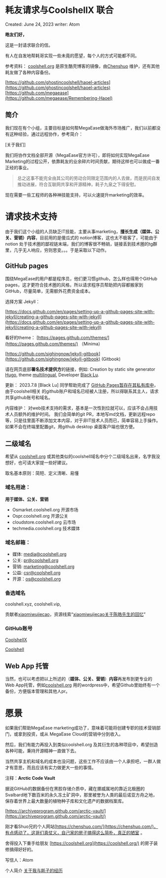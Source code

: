 # 耗友请求与CoolshellX 联合

Created: June 24, 2023
writer: Atom

**皓友们好，**

这是一封请求联合的信。

有人在自发地帮耗哥实现一些未竟的愿望，每个人的方式可能都不同。

参考资料：
[coolshell.org](https://coolshell.org/) 是原生酷壳博客的镜像，由[Chenshuo](https://chenshuo.com/) 维护，还有其他耗友做了各种内容备份。

[https://github.com/ghostincoolshell/haoel-articles](https://github.com/ghostincoolshell/haoel-articles)
[https://github.com/megaease](https://github.com/megaease/Remembering-Haoel)

## 简介

我们现在有个小组，主要目标是如何帮MegaEase做海外市场推广，我们以前都没有这种经验，通过远程协作，参考简介：

[关于我们]

我们将协作文档全部开源（MegaEase官方许可），即将如何实现MegaEase Marketing的过程公开，依靠耗友的业余碎片时间贡献，期待这样也可以做成一番正经的事业。

> 总之这事不能完全由其公司的劳动合同限定范围内的人去做，而是民间自发推动进展，符合互联网共享和开源精神，耗子九泉之下得安慰。
>

现在需要一些工程师的各种神技能支持，可以火速提升marketing的效率。

# 请求技术**支持**

由于我们这个小组的人员缺乏IT技能，主要从事marketing，**擅长生成（媒体、公关、营销）内容**，目前用的是傻瓜式的 notion博客，这也太不极客了，可能由于notion 处于技术圈的鄙视链末端，我们的博客很不畅销，链接丢到技术圈的tg群里，几乎无人响应，穷则思变。。。于是采取以下动作。

## **GitHub pages**

围绕MegaEase的用户都是程序员，他们更习惯github，怎么样也得用个GitHub pages，这才更符合技术圈的风格，所以请求程序员帮助把内容都搬家到 GitHub，尽量简单，无需额外花费资金成本。

选择方案 Jekyll：

[https://docs.github.com/en/pages/setting-up-a-github-pages-site-with-jekyll/creating-a-github-pages-site-with-jekyll](https://docs.github.com/en/pages/setting-up-a-github-pages-site-with-jekyll/creating-a-github-pages-site-with-jekyll)

看好的theme：
[https://pages.github.com/themes/](https://pages.github.com/themes/) （Minima）

[https://github.com/sighingnow/jekyll-gitbook](https://github.com/sighingnow/jekyll-gitbook) (Gitbook)


请在网页底部**署名技术提供方**的链接，例如:
Creation by static site generator [Hugo](https://gohugo.io/), theme [multilingual](https://themes.gohugo.io/tags/multilingual/), Developer [Black Lu](https://lucasblacklu.github.io).

更新：
2023.7.8 [Black Lu] 同学帮助完成了 [GitHub Pages暂存在其私有库中](https://blackluopensource.github.io/)，由于coolshell相关 的github账户和域名已经被人注册，所以得联系其主人，请求共享github账号和域名。


内容维护：
对web技术支持的需求，基本是一次性到位就可以，应该不会占用技术人员额外的维护时间。
我们会简单的git PR，本地写md文档，更新远程repo等，只是往里面不断添加文本内容，对于非IT技术人员而已，简单容易上手操作。如果不会在终端里配置git，用github desktop 桌面客户端也很方便。


## **二级域名**

希望从 [coolshell.org](https://coolshell.org/) 或其他类似的coolshell域名中分个二级域名出来，名字我没想好，也可请大家提一些好建议。


取名基本原则：简短、定义清晰、易懂

### 域名用途：
**用于媒体、公关、营销**

- Osmarket.coolshell.org 开源市场
- Ospr.coolshell.org 开源公关
- cloudstore.coolshell.org 云市场
- techmedia.coolshell.org 技术媒体

### 域名邮箱：

- 媒体: media@coolshell.org
- 公关: pr@coolshell.org
- 营销: marketing@coolshell.org
- 公益: csr@coolshell.org
- 开源：os@coolshell.org


### 备选域名

coolshell.xyz, coolshell.vip,

贡献者[xiaomiwujiecao](https://github.com/xiaomiwujiecao)，资源线索“[xiaomiwujiecao关于陈皓先生的回忆](https://github.com/megaease/Remembering-Haoel/commit/7f4426651fba05e41c6652f949e3eaeedcf152b9)”

### GitHub账号

[CoolshellX](https://github.com/coolshellx)

[Coolshell](https://github.com/coolshell)




## Web App 托管

当然，也可以考虑把以上所述的（**媒体、公关、营销**）**内容**再发布到更专业的Web App托管，例如[coolshell.org](https://coolshell.org/) 用的wordpress中，希望Github里始终有一个备份，方便版本管理和其他人pr。

# 愿景

如果我们帮助MegaEase marketing成功了，意味着可能将创建专职的技术营销部门，或拿到投资，或从 MegaEase Cloud的营销中分到收入。

然后，我们有能力再投入到类似coolshell.org 及其衍生的各种项目中，希望创造各种可能，秉持开源精神一直做下去。

当然共享主机和域名的成本也没问题，这些工作不应该由一个人承担吧，一群人做才有意思，而且应该有实力做更大一些的事情。

注释：**Arctic Code Vault**

据说GitHub的数据备份在黑胶存储介质中，藏在挪威属地的靠近北极圈的Svalbard地下数百米的永久冻土矿洞中，那里被誉为人类的最后诺亚方舟之地，保存着世界上最大数量的植物种子库和文化遗产的数据档案库。

[https://archiveprogram.github.com/arctic-vault/](https://archiveprogram.github.com/arctic-vault/)

刚才看Shuo兄的个人网站[https://chenshuo.com/](https://chenshuo.com/)，有点感动了，这哥们真仗义，自己家的房子搞得这么简朴，真正的陋室 。

舍得投入下重手给朋友 [https://coolshell.org](https://coolshell.org/) 的房子装修搞得好好的。


写信人：Atom

个人简介
[关于我与耗子的经历](http://atomx.cc/c0fe2f13f011482fa3678f63d84d3194)
